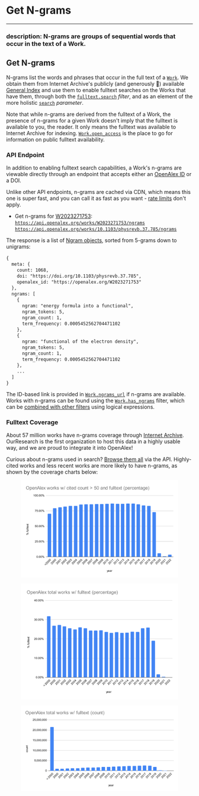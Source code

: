 # Get N-grams

***

### description: N-grams are groups of sequential words that occur in the text of a Work.

## Get N-grams

N-grams list the words and phrases that occur in the full text of a [`Work`](work-object/). We obtain them from Internet Archive's publicly (and generously :clap:) available [General Index](https://archive.org/details/GeneralIndex) and use them to enable fulltext searches on the Works that have them, through both the [`fulltext.search`](filter-works.md#fulltext.search) _filter_, and as an element of the more holistic [`search`](search-works.md#works-full-search) _parameter_.

Note that while n-grams are derived from the fulltext of a Work, the presence of n-grams for a given Work doesn't imply that the fulltext is available to you, the reader. It only means the fulltext was available to Internet Archive for indexing. [`Work.open_access`](work-object/#open\_access) is the place to go for information on public fulltext availability.

### API Endpoint

In addition to enabling fulltext search capabilities, a Work's n-grams are viewable directly through an endpoint that accepts either an [OpenAlex ID](../../the-api/get-single-entities/#the-openalex-id) or a DOI.

Unlike other API endpoints, n-grams are cached via CDN, which means this one is super fast, and you can call it as fast as you want - [rate limits](../../the-api/rate-limits-and-authentication.md) don't apply.

* Get n-grams for [W2023271753](https://openalex.org/W2023271753):\
  [`https://api.openalex.org/works/W2023271753/ngrams`](https://api.openalex.org/works/W2023271753/ngrams)\
  [`https://api.openalex.org/works/10.1103/physrevb.37.785/ngrams`](https://api.openalex.org/works/10.1103/physrevb.37.785/ngrams)

The response is a list of [Ngram objects](get-n-grams.md#the-ngram-object), sorted from 5-grams down to unigrams:

```
{
  meta: {
    count: 1068,
    doi: "https://doi.org/10.1103/physrevb.37.785",
    openalex_id: "https://openalex.org/W2023271753"
  },
  ngrams: [
    {
      ngram: "energy formula into a functional",
      ngram_tokens: 5,
      ngram_count: 1,
      term_frequency: 0.0005452562704471102
    },
    {
      ngram: "functional of the electron density",
      ngram_tokens: 5,
      ngram_count: 1,
      term_frequency: 0.0005452562704471102
    },
    ...
  ]
}
```

The ID-based link is provided in [`Work.ngrams_url`](work-object/#ngrams\_url) if n-grams are available. Works with n-grams can be found using the [`Work.has_ngrams`](filter-works.md#has\_ngrams) filter, which can be [combined with other filters](../../the-api/get-lists-of-entities/filter-entity-lists.md) using logical expressions.

### Fulltext Coverage

About 57 million works have n-grams coverage through [Internet Archive](https://archive.org/details/GeneralIndex). OurResearch is the first organization to host this data in a highly usable way, and we are proud to integrate it into OpenAlex!

Curious about n-grams used in search? [Browse them all](work-object/#ngrams\_url) via the API. Highly-cited works and less recent works are more likely to have n-grams, as shown by the coverage charts below:

<figure><img src="../../.gitbook/assets/OpenAlex works w_ cited count _ 50 and fulltext (percentage).svg" alt=""><figcaption></figcaption></figure>

<figure><img src="../../.gitbook/assets/OpenAlex total works w_ fulltext (percentage).svg" alt=""><figcaption></figcaption></figure>

<figure><img src="../../.gitbook/assets/OpenAlex total works w_ fulltext (count).svg" alt=""><figcaption></figcaption></figure>

